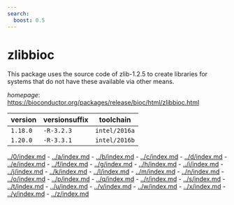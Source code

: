 ```yaml
---
search:
  boost: 0.5
---
```

# zlibbioc

This package uses the source code of zlib-1.2.5 to create libraries for systems that do not have  these available via other means.

*homepage*: <https://bioconductor.org/packages/release/bioc/html/zlibbioc.html>

version | versionsuffix | toolchain
--------|---------------|----------
``1.18.0`` | ``-R-3.2.3`` | ``intel/2016a``
``1.20.0`` | ``-R-3.3.1`` | ``intel/2016b``

[../0/index.md](0) - [../a/index.md](a) - [../b/index.md](b) - [../c/index.md](c) - [../d/index.md](d) - [../e/index.md](e) - [../f/index.md](f) - [../g/index.md](g) - [../h/index.md](h) - [../i/index.md](i) - [../j/index.md](j) - [../k/index.md](k) - [../l/index.md](l) - [../m/index.md](m) - [../n/index.md](n) - [../o/index.md](o) - [../p/index.md](p) - [../q/index.md](q) - [../r/index.md](r) - [../s/index.md](s) - [../t/index.md](t) - [../u/index.md](u) - [../v/index.md](v) - [../w/index.md](w) - [../x/index.md](x) - [../y/index.md](y) - [../z/index.md](z)


